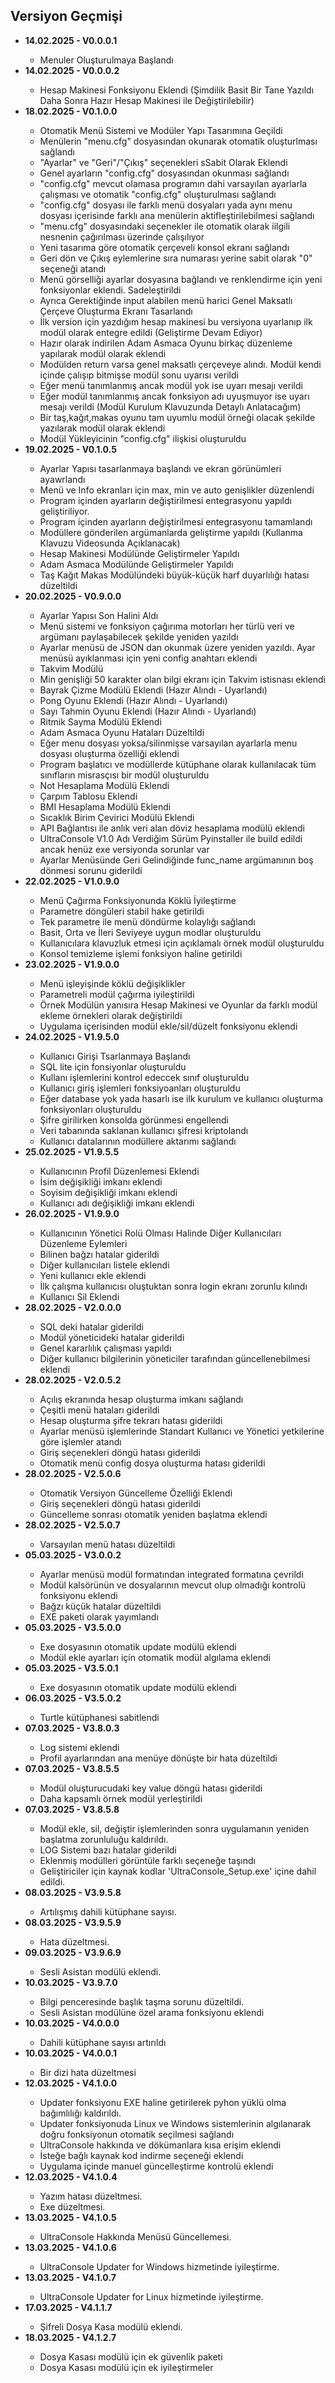 ## Versiyon Geçmişi
<div  align="left"  id="workflow">

<ul>
	<li><b>14.02.2025 - V0.0.0.1</b></li>
	<ul>
		<li>Menuler Oluşturulmaya Başlandı</li>
	</ul>
	<li><b>14.02.2025 - V0.0.0.2</b></li>
	<ul>
		<li>Hesap Makinesi Fonksiyonu Eklendi (Şimdilik Basit Bir Tane Yazıldı Daha Sonra Hazır Hesap Makinesi ile Değiştirilebilir)</li>
	</ul>
	<li><b>18.02.2025 - V0.1.0.0</b></li>
	<ul>
		<li>Otomatik Menü Sistemi ve Modüler Yapı Tasarımına Geçildi</li>
		<li>Menülerin "menu.cfg" dosyasından okunarak otomatik oluşturlması sağlandı</li>
		<li>"Ayarlar" ve "Geri"/"Çıkış" seçenekleri sSabit Olarak Eklendi</li>
		<li>Genel ayarların "config.cfg" dosyasından okunması sağlandı</li>
		<li>"config.cfg" mevcut olamasa programın dahi varsayılan ayarlarla çalışması ve otomatik "config.cfg" oluşturulması sağlandı</li>
		<li>"config.cfg" dosyası ile farklı menü dosyaları yada aynı menu dosyası içerisinde farklı ana menülerin aktifleştirilebilmesi sağlandı</li>
		<li>"menu.cfg" dosyasındaki seçenekler ile otomatik olarak iilgili nesnenin çağırılması üzerinde çalışılıyor</li>
		<li>Yeni tasarıma göre otomatik çerçeveli konsol ekranı sağlandı</li>
		<li>Geri dön ve Çıkış eylemlerine sıra numarası yerine sabit olarak "0" seçeneği atandı</li>
		<li>Menü görselliği ayarlar dosyasına bağlandı ve renklendirme için yeni fonksiyonlar eklendi. Sadeleştirildi</li>
		<li>Ayrıca Gerektiğinde input alabilen menü harici Genel Maksatlı Çerçeve Oluşturma Ekranı Tasarlandı</li>
		<li>İlk version için yazdığım hesap makinesi bu versiyona uyarlanıp ilk modül olarak entegre edildi (Geliştirme Devam Ediyor)</li>
		<li>Hazır olarak indirilen Adam Asmaca Oyunu birkaç düzenleme yapılarak modül olarak eklendi</li>
		<li>Modülden return varsa genel maksatlı çerçeveye alındı. Modül kendi içinde çalışıp bitmişse modül sonu uyarısı verildi</li>
		<li>Eğer menü tanımlanmış ancak modül yok ise uyarı mesajı verildi</li>
		<li>Eğer modül tanımlanmış ancak fonksiyon adı uyuşmuyor ise uyarı mesajı verildi (Modül Kurulum Klavuzunda Detaylı Anlatacağım)</li>
		<li>Bir taş,kağıt,makas oyunu tam uyumlu modül örneği olacak şekilde yazılarak modül olarak eklendi</li>
		<li>Modül Yükleyicinin "config.cfg" ilişkisi oluşturuldu</li>
	</ul>
	<li><b>19.02.2025 - V0.1.0.5</b></li>
	<ul>
		<li>Ayarlar Yapısı tasarlanmaya başlandı ve ekran görünümleri ayawrlandı</li>
		<li>Menü ve Info ekranları için max, min ve auto genişlikler düzenlendi</li>
		<li>Program içinden ayarların değiştirilmesi entegrasyonu yapıldı geliştiriliyor.</li>
		<li>Program içinden ayarların değiştirilmesi entegrasyonu tamamlandı</li>
		<li>Modüllere gönderilen argümanlarda geliştirme yapıldı (Kullanma Klavuzu Videosunda Açıklanacak)</li>
		<li>Hesap Makinesi Modülünde Geliştirmeler Yapıldı</li>
		<li>Adam Asmaca Modülünde Geliştirmeler Yapıldı</li>
		<li>Taş Kağıt Makas Modülündeki büyük-küçük harf duyarlılığı hatası düzeltildi</li>
	</ul>
	<li><b>20.02.2025 - V0.9.0.0</b></li>
	<ul>
		<li>Ayarlar Yapısı Son Halini Aldı</li>
		<li>Menü sistemi ve fonksiyon çağırıma motorları her türlü veri ve argümanı paylaşabilecek şekilde yeniden yazıldı</li>
		<li>Ayarlar menüsü de JSON dan okunmak üzere yeniden yazıldı. Ayar menüsü ayıklanması için yeni config anahtarı eklendi</li>
		<li>Takvim Modülü</li>
		<li>Min genişliği 50 karakter olan bilgi ekranı için Takvim istisnası eklendi</li>
		<li>Bayrak Çizme Modülü Eklendi (Hazır Alındı - Uyarlandı)</li>
		<li>Pong Oyunu Eklendi (Hazır Alındı - Uyarlandı)</li>
		<li>Sayı Tahmin Oyunu Eklendi (Hazır Alındı - Uyarlandı)</li>
		<li>Ritmik Sayma Modülü Eklendi</li>
		<li>Adam Asmaca Oyunu Hataları Düzeltildi</li>
		<li>Eğer menu dosyası yoksa/silinmişse varsayılan ayarlarla menu dosyası oluşturma özelliği eklendi</li>
		<li>Program başlatıcı ve modüllerde kütüphane olarak kullanılacak tüm sınıfların misrasçısı bir modül oluşturuldu</li>
		<li>Not Hesaplama Modülü Eklendi</li>
		<li>Çarpım Tablosu Eklendi</li>
		<li>BMI Hesaplama Modülü Eklendi</li>
		<li>Sıcaklık Birim Çevirici Modülü Eklendi</li>
		<li>API Bağlantısı ile anlık veri alan döviz hesaplama modülü eklendi</li>
		<li>UltraConsole V1.0 Adı Verdiğim Sürüm Pyinstaller ile build edildi ancak henüz exe versiyonda sorunlar var</li>
		<li>Ayarlar Menüsünde Geri Gelindiğinde func_name argümanının boş dönmesi sorunu giderildi</li>
	</ul>
	<li><b>22.02.2025 - V1.0.9.0</b></li>
	<ul>
		<li>Menü Çağırma Fonksiyonunda Köklü İyileştirme</li>
		<li>Parametre döngüleri stabil hake getirildi</li>
		<li>Tek parametre ile menü döndürme kolaylığı sağlandı</li>
		<li>Basit, Orta ve İleri Seviyeye uygun modlar oluşturuldu</li>
		<li>Kullanıcılara klavuzluk etmesi için açıklamalı örnek modül oluşturuldu</li>
		<li>Konsol temizleme işlemi fonksiyon haline getirildi</li>
	</ul>
	<li><b>23.02.2025 - V1.9.0.0</b></li>
	<ul>
		<li>Menü işleyişinde köklü değişiklikler</li>
		<li>Parametreli modül çağırma iyileştirildi</li>
		<li>Örnek Modülün yanısıra Hesap Makinesi ve Oyunlar da farklı modül ekleme örnekleri olarak değiştirildi</li>
		<li>Uygulama içerisinden modül ekle/sil/düzelt fonksiyonu eklendi</li>
	</ul>
	<li><b>24.02.2025 - V1.9.5.0</b></li>
	<ul>
		<li>Kullanıcı Girişi Tsarlanmaya Başlandı</li>
		<li>SQL lite için fonsiyonlar oluşturuldu</li>
		<li>Kullanı işlemlerini kontrol edeccek sınıf oluşturuldu</li>
		<li>Kullanıcı giriş işlemleri fonksiyoanları oluşturuldu</li>
		<li>Eğer database yok yada hasarlı ise ilk kurulum ve kullanıcı oluşturma fonksiyonları oluşturuldu</li>
		<li>Şifre girilirken konsolda görünmesi engellendi</li>
		<li>Veri tabanında saklanan kullanıcı şifresi kriptolandı</li>
		<li>Kullanıcı datalarının modüllere aktarımı sağlandı</li>
	</ul>
	<li><b>25.02.2025 - V1.9.5.5</b></li>
	<ul>
		<li>Kullanıcının Profil Düzenlemesi Eklendi</li>
		<li>İsim değişikliği imkanı eklendi</li>
		<li>Soyisim değişikliği imkanı eklendi</li>
		<li>Kullanıcı adı değişikliği imkanı eklendi</li>
	</ul>
	<li><b>26.02.2025 - V1.9.9.0</b></li>
	<ul>
		<li>Kullanıcının Yönetici Rolü Olması Halinde Diğer Kullanıcıları Düzenleme Eylemleri</li>
		<li>Bilinen bağzı hatalar giderildi</li>
		<li>Diğer kullanıcıları listele eklendi</li>
		<li>Yeni kullanıcı ekle eklendi</li>
		<li>İlk çalışma kullanıcısı oluştuktan sonra login ekranı zorunlu kılındı</li>
		<li>Kullanıcı Sil Eklendi</li>
	</ul>
	<li><b>28.02.2025 - V2.0.0.0</b></li>
	<ul>
		<li>SQL deki hatalar giderildi</li>
		<li>Modül yöneticideki hatalar giderildi</li>
		<li>Genel kararlılık çalışması yapıldı</li>
		<li>Diğer kullanıcı bilgilerinin yöneticiler tarafından güncellenebilmesi eklendi</li>
	</ul>
	<li><b>28.02.2025 - V2.0.5.2</b></li>
	<ul>
		<li>Açılış ekranında hesap oluşturma imkanı sağlandı</li>
		<li>Çeşitli menü hataları giderildi</li>
		<li>Hesap oluşturma şifre tekrarı hatası giderildi</li>
		<li>Ayarlar menüsü işlemlerinde Standart Kullanıcı ve Yönetici yetkilerine göre işlemler atandı</li>
		<li>Giriş seçenekleri döngü hatası giderildi</li>
		<li>Otomatik menü config dosya oluşturma hatası giderildi</li>
	</ul>
	<li><b>28.02.2025 - V2.5.0.6</b></li>
	<ul>
		<li>Otomatik Versiyon Güncelleme Özelliği Eklendi</li>
		<li>Giriş seçenekleri döngü hatası giderildi</li>
		<li>Güncelleme sonrası otomatik yeniden başlatma eklendi</li>
	</ul>
	<li><b>28.02.2025 - V2.5.0.7</b></li>
	<ul>
		<li>Varsayılan menü hatası düzeltildi</li>
	</ul>
	<li><b>05.03.2025 - V3.0.0.2</b></li>
	<ul>
		<li>Ayarlar menüsü modül formatından integrated formatına çevrildi</li>
		<li>Modül kalsörünün ve dosyalarının mevcut olup olmadığı kontrolü fonksiyonu eklendi</li>
		<li>Bağzı küçük hatalar düzeltildi</li>
		<li>EXE paketi olarak yayımlandı</li>
	</ul>
	<li><b>05.03.2025 - V3.5.0.0</b></li>
	<ul>
		<li>Exe dosyasının otomatik update modülü eklendi</li>
		<li>Modül ekle ayarları için otomatik modül algılama eklendi</li>
	</ul>
	<li><b>05.03.2025 - V3.5.0.1</b></li>
	<ul>
		<li>Exe dosyasının otomatik update modülü eklendi</li>
	</ul>
	<li><b>06.03.2025 - V3.5.0.2</b></li>
	<ul>
		<li>Turtle kütüphanesi sabitlendi</li>
	</ul>
	<li><b>07.03.2025 - V3.8.0.3</b></li>
	<ul>
		<li>Log sistemi eklendi</li>
		<li>Profil ayarlarından ana menüye dönüşte bir hata düzeltildi</li>
	</ul>
	<li><b>07.03.2025 - V3.8.5.5</b></li>
	<ul>
		<li>Modül oluşturucudaki key value döngü hatası giderildi</li>
		<li>Daha kapsamlı örnek modül yerleştirildi</li>
	</ul>
	<li><b>07.03.2025 - V3.8.5.8</b></li>
	<ul>
		<li>Modül ekle, sil, değiştir işlemlerinden sonra uygulamanın yeniden başlatma zorunluluğu kaldırıldı.</li>
		<li>LOG Sistemi bazı hatalar giderildi</li>
		<li>Eklenmiş modülleri görüntüle farklı seçeneğe taşındı</li>
		<li>Geliştiriciler için kaynak kodlar 'UltraConsole_Setup.exe' içine dahil edildi.</li>
	</ul>
	<li><b>08.03.2025 - V3.9.5.8</b></li>
	<ul>
		<li>Artılışmış dahili kütüphane sayısı.</li>
	</ul>
	<li><b>08.03.2025 - V3.9.5.9</b></li>
	<ul>
		<li>Hata düzeltmesi.</li>
	</ul>
	<li><b>09.03.2025 - V3.9.6.9</b></li>
	<ul>
		<li>Sesli Asistan modülü eklendi.</li>
	</ul>
	<li><b>10.03.2025 - V3.9.7.0</b></li>
	<ul>
		<li>Bilgi penceresinde başlık taşma sorunu düzeltildi.</li>
		<li>Sesli Asistan modülüne özel arama fonksiyonu eklendi</li>
	</ul>
	<li><b>10.03.2025 - V4.0.0.0</b></li>
	<ul>
		<li>Dahili kütüphane sayısı artırıldı</li>
	</ul>
	<li><b>10.03.2025 - V4.0.0.1</b></li>
	<ul>
		<li>Bir dizi hata düzeltmesi</li>
	</ul>
	<li><b>12.03.2025 - V4.1.0.0</b></li>
	<ul>
		<li>Updater fonksiyonu EXE haline getirilerek pyhon yüklü olma bağımlılığı kaldırıldı.</li>
		<li>Updater fonksiyonuda Linux ve Windows sistemlerinin algılanarak doğru fonksiyonun otomatik seçilmesi sağlandı</li>
		<li>UltraConsole hakkında ve dökümanlara kısa erişim eklendi</li>
		<li>İsteğe bağlı kaynak kod indirme seçeneği eklendi</li>
		<li>Uygulama içinde manuel güncelleştirme kontrolü eklendi</li>
	</ul>
	<li><b>12.03.2025 - V4.1.0.4</b></li>
	<ul>
		<li>Yazım hatası düzeltmesi.</li>
		<li>Exe düzeltmesi.</li>
	</ul>
    <li><b>13.03.2025 - V4.1.0.5</b></li>
	<ul>
		<li>UltraConsole Hakkında Menüsü Güncellemesi.</li>
	</ul>
	<li><b>13.03.2025 - V4.1.0.6</b></li>
	<ul>
		<li>UltraConsole Updater for Windows hizmetinde iyileştirme.</li>
	</ul>
	<li><b>13.03.2025 - V4.1.0.7</b></li>
	<ul>
		<li>UltraConsole Updater for Linux hizmetinde iyileştirme.</li>
	</ul>
	<li><b>17.03.2025 - V4.1.1.7</b></li>
	<ul>
		<li>Şifreli Dosya Kasa modülü eklendi.</li>
	</ul>
	<li><b>18.03.2025 - V</b><b id="version">4.1.2.7</b></li>
	<ul>
		<li>Dosya Kasası modülü için ek güvenlik paketi</li>
		<li>Dosya Kasası modülü için ek iyileştirmeler</li>
	</ul>
</ul>

</div>